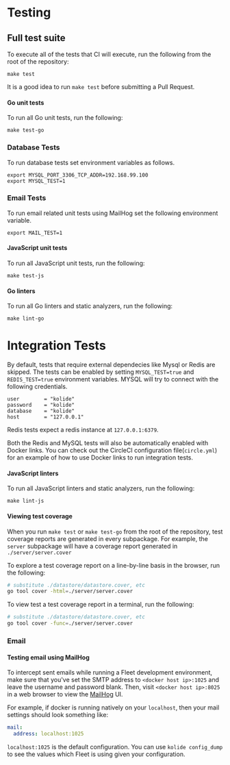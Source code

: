Testing
=======

## Full test suite

To execute all of the tests that CI will execute, run the following from the root of the repository:

```
make test
```

It is a good idea to run `make test` before submitting a Pull Request.

#### Go unit tests

To run all Go unit tests, run the following:

```
make test-go
```

### Database Tests

To run database tests set environment variables as follows.

```
export MYSQL_PORT_3306_TCP_ADDR=192.168.99.100
export MYSQL_TEST=1
```

### Email Tests

To run email related unit tests using MailHog set the following environment
variable.

```
export MAIL_TEST=1
```

#### JavaScript unit tests

To run all JavaScript unit tests, run the following:

```
make test-js
```

#### Go linters

To run all Go linters and static analyzers, run the following:

```
make lint-go
```

# Integration Tests

By default, tests that require external dependecies like Mysql or Redis are skipped. The tests can be enabled by setting `MYSQL_TEST=true` and `REDIS_TEST=true` environment variables. MYSQL will try to connect with the following credentials.
```
user        = "kolide"
password    = "kolide"
database    = "kolide"
host        = "127.0.0.1"
```
Redis tests expect a redis instance at `127.0.0.1:6379`.


Both the Redis and MySQL tests will also be automatically enabled with Docker links. You can check out the CircleCI configuration file(`circle.yml`) for an example of how to use Docker links to run integration tests.
#### JavaScript linters

To run all JavaScript linters and static analyzers, run the following:

```
make lint-js
```

#### Viewing test coverage

When you run `make test` or `make test-go` from the root of the repository, test coverage reports are generated in every subpackage. For example, the `server` subpackage will have a coverage report generated in `./server/server.cover`

To explore a test coverage report on a line-by-line basis in the browser, run the following:

```bash
# substitute ./datastore/datastore.cover, etc
go tool cover -html=./server/server.cover
```

To view test a test coverage report in a terminal, run the following:

```bash
# substitute ./datastore/datastore.cover, etc
go tool cover -func=./server/server.cover
```

### Email

#### Testing email using MailHog

To intercept sent emails while running a Fleet development environment, make sure that you've set the SMTP address to `<docker host ip>:1025` and leave the username and password blank. Then, visit `<docker host ip>:8025` in a web browser to view the [MailHog](https://github.com/mailhog/MailHog) UI.

For example, if docker is running natively on your `localhost`, then your mail settings should look something like:

```yaml
mail:
  address: localhost:1025
```

`localhost:1025` is the default configuration. You can use `kolide config_dump` to see the values which Fleet is using given your configuration.
